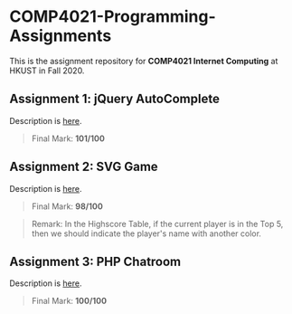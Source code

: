 # COMP4021-Programming-Assignments

This is the assignment repository for **COMP4021 Internet Computing** at HKUST in Fall 2020.

## Assignment 1: jQuery AutoComplete

Description is [here](https://github.com/MighTy-Weaver/COMP4021-2020Fall/blob/master/Assignment1/A1_jquery.pdf).

> Final Mark: **101/100**

## Assignment 2: SVG Game

Description
is [here](https://github.com/MighTy-Weaver/COMP4021-2020Fall/blob/master/Assignment2/COMP4021_SVG_Proj_detail_2019F.pdf).

> Final Mark: **98/100**

> Remark: In the Highscore Table, if the current player is in the Top 5, then we should indicate the player's name with another color.

## Assignment 3: PHP Chatroom

Description is [here](https://github.com/MighTy-Weaver/COMP4021-2020Fall/blob/master/Assignment3/a3_2017f.pdf).

> Final Mark: **100/100**
